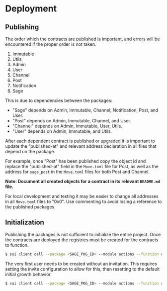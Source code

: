 # Deployment

## Publishing

The order which the contracts are published is important, and errors will be encountered if the proper order is not taken.

1. Immutable
2. Utils
3. Admin
4. User
5. Channel
6. Post
7. Notification
8. Sage

This is due to dependencies between the packages:

- "Sage" depends on Admin, Immutable, Channel, Notification, Post, and User.
- "Post" depends on Admin, Immutable, Channel, and User.
- "Channel" depends on Admin, Immutable, User, Utils.
- "User" depends on Admin, Immutable, and Utils.

After each dependent contract is published or upgraded it is important to update the "published-at" and relevant address declaration in all files that depend on the package.

For example, once "Post" has been published copy the object id and replace the "published-at" field in the `Move.toml` file for Post, as well as the address for `sage_post` in the `Move.toml` files for both Post and Channel.

**Note: Document all created objects for a contract in its relevant `README.md` file.**

For local development and testing it may be easier to change all addresses in all `Move.toml` files to "0x0". Use commenting to avoid losing a reference to the published packages.

## Initialization

Publishing the packages is not sufficient to initialize the entire project. Once the contracts are deployed the registries must be created for the contracts to function.

```sh
$ sui client call --package <SAGE_PKG_ID> --module actions --function create_registries --args <ADMIN_CAP_ID> <SAGE_CHANNEL_ID> <SAGE_CHANNEL_MEMBERSHIP_ID> <SAGE_CHANNEL_POSTS_ID> <SAGE_INVITE_CONFIG_ID> <SAGE_NOTIFICATION_ID> <SAGE_POST_ID> <SAGE_POST_COMMENTS_ID> <SAGE_POST_LIKES_ID> <SAGE_USER_INVITE_ID> <SAGE_USER_MEMBERSHIP_ID> <SAGE_USER_POST_LIKES_ID> <SAGE_USER_POSTS_ID> <SAGE_USERS_ID>
```

The very first user needs to be created without an invitation. This requires setting the invite configuration to allow for this, then resetting to the default initial growth behavior.

```sh
$ sui client call --package <SAGE_PKG_ID> --module actions --function set_invite_config --args <INVITE_CAP_ID> <SAGE_INVITE_CONFIG_ID> <BOOLEAN>
```
